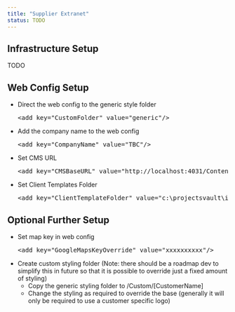```yaml
---
title: "Supplier Extranet"
status: TODO
---
```


## Infrastructure Setup
TODO

## Web Config Setup
- Direct the web config to the generic style folder
	<pre>&lt;add key="CustomFolder" value="generic"/&gt;</pre>
- Add the company name to the web config
	<pre>&lt;add key="CompanyName" value="TBC"/&gt;</pre>
- Set CMS URL
	<pre>&lt;add key="CMSBaseURL" value="http://localhost:4031/Content/"/&gt;</pre>
- Set Client Templates Folder
	<pre>&lt;add key="ClientTemplateFolder" value="c:\projectsvault\ivector\clienttemplates\tcb\"/&gt;</pre>


## Optional Further Setup
- Set map key in web config
	<pre>&lt;add key="GoogleMapsKeyOverride" value="xxxxxxxxxx"/&gt;</pre>
- Create custom styling folder (Note: there should be a roadmap dev to simplify this in future so that it is possible to override just a fixed amount of styling)
	- Copy the generic styling folder to /Custom/[CustomerName]
	- Change the styling as required to override the base (generally it will only be required to use a customer specific logo)